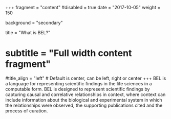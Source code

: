 +++
fragment = "content"
#disabled = true
date = "2017-10-05"
weight = 150

background = "secondary"

title = "What is BEL?"
# subtitle = "Full width content fragment"
#title_align = "left" # Default is center, can be left, right or center
+++
BEL is a language for representing scientific findings in the life sciences in a computable form. BEL is designed to represent scientific findings by capturing causal and correlative relationships in context, where context can include information about the biological and experimental system in which the relationships were observed, the supporting publications cited and the process of curation.

